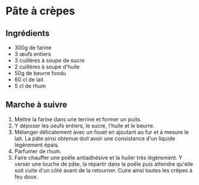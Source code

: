 # Pâte à crèpes

## Ingrédients

+ 300g de farine
+ 3 œufs entiers
+ 3 cuillères à soupe de sucre
+ 2 cuillères à soupe d'huile
+ 50g de beurre fondu
+ 60 cl de lait
+ 5 cl de rhum

## Marche à suivre

1. Mettre la farine dans une terrine et former un puits.
2. Y déposer les oeufs entiers, le sucre, l'huile et le beurre.
3. Mélanger délicatement avec un fouet en ajoutant au fur et à mesure le lait. La pâte ainsi obtenue doit avoir une consistance d'un liquide légèrement épais.
4. Parfumer de rhum.
5. Faire chauffer une poêle antiadhésive et la huiler très légèrement. Y verser une louche de pâte, la répartir dans la poêle puis attendre qu'elle soit cuite d'un côté avant de la retourner. Cuire ainsi toutes les crêpes à feu doux.

